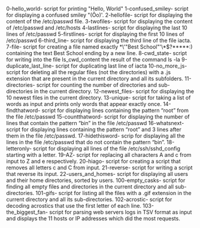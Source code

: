 0-hello_world- script for printing "Hello, World"
1-confused_smiley- script for displaying a confused smiley "(Ôo)'.
2-hellofile- script for displaying the content of the /etc/passwd file.
3-twofiles- script for displaying the content of /etc/passwd and /etc/hosts
4-lastlines- script for displaying  the last 10 lines of /etc/passwd
5-firstlines- script for displaying the first 10 lines of /etc/passwd
6-third_line- script for displaying the third line of the file iacta.
7-file- script for creating a file named exactly \*\\'"Best School"\'\\*$\?\*\*\*\*\*:) containing the text Best School ending by a new line.
8-cwd_state- script for writing into the file ls_cwd_content the result of the command ls -la
9-duplicate_last_line- script for duplicating last line of iacta
10-no_more_js- script for deleting all the regular files (not the directories) with a .js extension that are present in the current directory and all its subfolders.
11-directories- script for counting the number of directories and sub-directories in the current directory.
12-newest_files- script for displaying  the 10 newest files in the current directory.
13-unique- script for taking a list of words as input and prints only words that appear exactly once.
14-findthatword- script for displaying  lines containing the pattern “root” from the file /etc/passwd
15-countthatword- script for displaying the number of lines that contain the pattern “bin” in the file /etc/passwd
16-whatsnext- script for displaying lines containing the pattern “root” and 3 lines after them in the file /etc/passwd.
17-hidethisword- scrip for displaying  all the lines in the file /etc/passwd that do not contain the pattern “bin”.
18-letteronly- script for displaying all lines of the file /etc/ssh/sshd_config starting with a letter.
19-AZ- script for replacing all characters A and c from input to Z and e respectively.
20-hiago- script for creating a script that removes all letters c and C from input.
21-reverse- script for writing a script that reverse its input.
22-users_and_homes- script for displaying all users and their home directories, sorted by users.
100-empty_casks- script for finding all empty files and directories in the current directory and all sub-directories.
101-gifs- script for listing all the files with a .gif extension in the current directory and all its sub-directories.
102-acrostic- script for decoding acrostics that use the first letter of each line.
103-the_biggest_fan- script for parsing web servers logs in TSV format as input and displays the 11 hosts or IP addresses which did the most requests.
